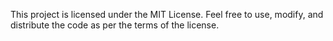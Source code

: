 This project is licensed under the MIT License. Feel free to use, modify, and distribute the code as per the terms of the license.
